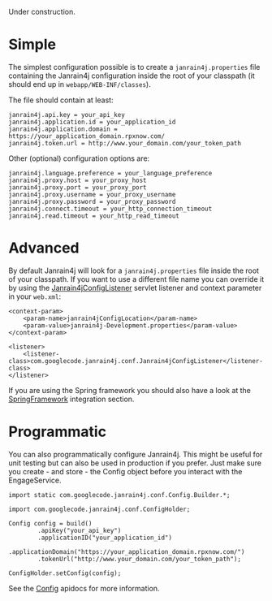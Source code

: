 Under construction.

# Simple #

The simplest configuration possible is to create a `janrain4j.properties` file containing the Janrain4j configuration inside the root of your classpath (it should end up in `webapp/WEB-INF/classes`).

The file should contain at least:

```
janrain4j.api.key = your_api_key
janrain4j.application.id = your_application_id
janrain4j.application.domain = https://your_application_domain.rpxnow.com/
janrain4j.token.url = http://www.your_domain.com/your_token_path
```

Other (optional) configuration options are:

```
janrain4j.language.preference = your_language_preference
janrain4j.proxy.host = your_proxy_host
janrain4j.proxy.port = your_proxy_port
janrain4j.proxy.username = your_proxy_username
janrain4j.proxy.password = your_proxy_password
janrain4j.connect.timeout = your_http_connection_timeout
janrain4j.read.timeout = your_http_read_timeout
```

# Advanced #

By default Janrain4j will look for a `janrain4j.properties` file inside the root of your classpath. If you want to use a different file name you can override it by using the [Janrain4jConfigListener](http://janrain4j.googlecode.com/svn/docs/current/apidocs/com/googlecode/janrain4j/conf/Janrain4jConfigListener.html) servlet listener and context parameter in your `web.xml`:

```
<context-param>
    <param-name>janrain4jConfigLocation</param-name>
    <param-value>janrain4j-Development.properties</param-value>
</context-param>
    
<listener>
    <listener-class>com.googlecode.janrain4j.conf.Janrain4jConfigListener</listener-class>
</listener>
```

If you are using the Spring framework you should also have a look at the [SpringFramework](SpringFramework.md) integration section.

# Programmatic #

You can also programmatically configure Janrain4j. This might be useful for unit testing but can also be used in production if you prefer. Just make sure you create - and store - the Config object before you interact with the EngageService.

```
import static com.googlecode.janrain4j.conf.Config.Builder.*;

import com.googlecode.janrain4j.conf.ConfigHolder;

Config config = build()
        .apiKey("your_api_key")
        .applicationID("your_application_id")
        .applicationDomain("https://your_application_domain.rpxnow.com/")
        .tokenUrl("http://www.your_domain.com/your_token_path");

ConfigHolder.setConfig(config);
```

See the [Config](http://janrain4j.googlecode.com/svn/docs/current/apidocs/com/googlecode/janrain4j/conf/Config.html) apidocs for more information.
